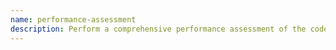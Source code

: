 ```yaml
---
name: performance-assessment
description: Perform a comprehensive performance assessment of the codebase
---
```


<!-- Performance assessment instructions will be added here -->
